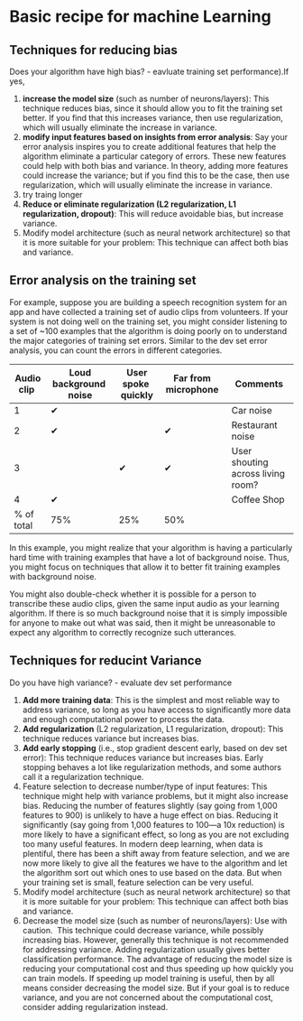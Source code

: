 # Basic recipe for machine Learning

## Techniques for reducing bias
Does your algorithm have high bias? - eavluate training set performance).If yes,
1. **increase the model size** ​(such as number of neurons/layers): This technique reduces bias, since it should allow you to fit the training set better. If you find that this increases variance, then use regularization, which will usually eliminate the increase in variance.
2. **modify input features based on insights from error analysis​**: Say your error analysis inspires you to create additional features that help the algorithm eliminate a particular category of errors.  These new features could help with both bias and variance. In theory, adding more features could increase the variance; but if you find this to be the case, then use regularization, which will usually eliminate the increase in variance.
3. try traing longer
4. **Reduce or eliminate regularization​ (L2 regularization, L1 regularization, dropout)**: This will reduce avoidable bias, but increase variance.
5. Modify model architecture​ (such as neural network architecture) so that it is more suitable for your problem: This technique can affect both bias and variance.


## Error analysis on the training set

 For example, suppose you are building a speech recognition system for an app and have collected a training set of audio clips from volunteers. If your system is not doing well on the training set, you might consider listening to a set of ~100 examples that the algorithm is doing poorly on to understand the major categories of training set errors. Similar to the dev set error analysis, you can count the errors in different categories.

 |Audio clip | Loud background  noise| User spoke  quickly| Far from  microphone | Comments |
 |-----------|-----------------------|--------------------|----------------------|----------|
 |1   |  ✔  |    |   |   Car noise  |
 |2   | ✔   |    | ✔  |    Restaurant noise  |
 |3   |   |   ✔ |  ✔  |     User shouting across living room?  |
 |4   | ✔  |   |   | Coffee Shop  |
 |% of total   |75%   |25%   |50%   |   |


 In this example, you might realize that your algorithm is having a particularly hard time with training examples that have a lot of background noise. Thus, you might focus on techniques that allow it to better fit training examples with background noise.

You might also double-check whether it is possible for a person to transcribe these audio clips, given the same input audio as your learning algorithm. If there is so much background noise that it is simply impossible for anyone to make out what was said, then it might be unreasonable to expect any algorithm to correctly recognize such utterances.

## Techniques for reducint Variance
Do you have high variance? - evaluate dev set performance

1. **Add more training data​**: This is the simplest and most reliable way to address variance, so long as you have access to significantly more data and enough computational power to process the data.
2. **Add regularization**​ (L2 regularization, L1 regularization, dropout): This technique reduces variance but increases bias.
3. **Add early stopping**​ (i.e., stop gradient descent early, based on dev set error): This technique reduces variance but increases bias. Early stopping behaves a lot like regularization methods, and some authors call it a regularization technique.
4. Feature selection to decrease number/type of input features:​ This technique might help with variance problems, but it might also increase bias. Reducing the number of features slightly (say going from 1,000 features to 900) is unlikely to have a huge effect on bias. Reducing it significantly (say going from 1,000 features to 100—a 10x reduction) is more likely to have a significant effect, so long as you are not excluding too many useful features. In modern deep learning, when data is plentiful, there has been a shift away from feature selection, and we are now more likely to give all the features we have to the algorithm and let the algorithm sort out which ones to use based on the data. But when your training set is small, feature selection can be very useful.
5. Modify model architecture​ (such as neural network architecture) so that it is more suitable for your problem: This technique can affect both bias and variance.
6. Decrease the model size ​(such as number of neurons/layers): ​Use with caution.
​ This technique could decrease variance, while possibly increasing bias. However, generally this technique is not recommended for addressing variance. Adding regularization usually gives better classification performance. The advantage of reducing the model size is reducing your computational cost and thus speeding up how quickly you can train models. If speeding up model training is useful, then by all means consider decreasing the model size. But if your goal is to reduce variance, and you are not concerned about the computational cost, consider adding regularization instead.
